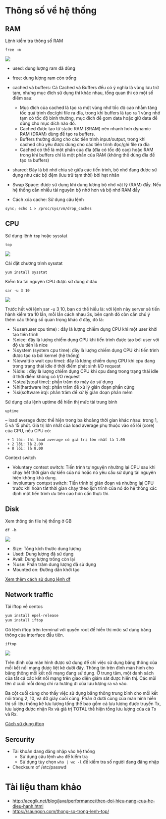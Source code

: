 # Thông số về hệ thống 
## RAM

Lệnh kiểm tra thông số RAM

``free -m``

<img src="https://github.com/nguyenminh12051997/meditech-thuctap/blob/master/MinhNV/Nagios/image/free%20-m.PNG?raw=true">

- used: dung lượng ram đã dùng
- free: dung lượng ram còn trống 
- cached và buffers: Cả Cached và Buffers đều có ý nghĩa là vùng lưu trữ tạm, nhưng mục đích sử dụng thì khác nhau, tổng quan thì có một số điểm sau:

	+ Mục đích của cached là tạo ra một vùng nhớ tốc độ cao nhằm tăng tốc quá trình đọc/ghi file ra đĩa, trong khi buffers là tạo ra 1 vùng nhớ tạm có tốc độ bình thường, mục đích để gom data hoặc giữ data để dùng cho mục đích nào đó.
	+ Cached được tạo từ static RAM (SRAM) nên nhanh hơn dynamic RAM (DRAM) dùng để tạo ra buffers.
	+ Buffers thường dùng cho các tiến trình input/output, trong khi cached chủ yếu được dùng cho các tiến trình đọc/ghi file ra đĩa
	+ Cached có thể là một phần của đĩa (đĩa có tốc độ cao) hoặc RAM trong khi buffers chỉ là một phần của RAM (không thể dùng đĩa để tạo ra buffers)
- shared: Đây là bộ nhớ chia sẻ giữa các tiến trình, bộ nhớ đang được sử dụng như các bộ đệm (lưu trữ tạm thời) bởi hạt nhân 
- Swap Space: được sử dụng khi dung lượng bộ nhớ vật lý (RAM) đầy. Nếu hệ thống cần nhiều tài nguyên bộ nhớ hơn và bộ nhớ RAM đầy
- Cách xóa cache: Sử dụng câu lệnh

``sync; echo 1 > /proc/sys/vm/drop_caches``

## CPU 

Sử dụng lệnh ``top`` hoặc sysstat

``top``

<img src="https://github.com/nguyenminh12051997/meditech-thuctap/blob/master/MinhNV/Nagios/image/top.PNG?raw=true">

Cài đặt chương trình sysstat

``yum install sysstat``

Kiểm tra tài nguyên CPU được sử dụng ở đâu

``sar -u 3 10``

<img src="https://github.com/nguyenminh12051997/meditech-thuctap/blob/master/MinhNV/Nagios/image/sar%20-u.PNG?raw=true">

Trước hết với lệnh sar -u 3 10, bạn có thể hiểu là: với lệnh này server sẽ tiến hành kiểm tra 10 lần, mỗi lần cách nhau 3s, bên cạnh đó còn cần chú ý thêm các thông số quan trọng khác ở đây, đó là:
 - %user(user cpu time) : đây là lượng chiếm dụng CPU khi một user khởi tạo tiến trình
 - %nice: đây là lượng chiếm dụng CPU khi tiến trình được tạo bởi user với độ ưu tiên là nice
 - %system (system cpu time): đây là lượng chiếm dụng CPU khi tiến trình được tạo ra bởi kernel (hệ thống)
 - %iowait(io wait cpu time): đây là lượng chiếm dụng CPU khi cpu đang trong trạng thái idle ở thời điểm phát sinh I/O request
 - %idle: : đây là lượng chiếm dụng CPU khi cpu đang trong trạng thái idle ở thời điểm không có I/O request
 - %steal(steal time): phần trăm do máy ảo sử dụng
 - %hi(hardware irq): phần trăm để xử lý gián đoạn phần cứng
 - %si(software irq): phần trăm để xử lý gián đoạn phần mềm
 
 Sử dụng câu lệnh uptime để hiển thị mức tải trung bình 
 
 ``uptime``
 
– load average được thể hiện trong ba khoảng thời gian khác nhau: trong 1, 5 và 15 phút. Giá trị lớn nhất của load average phụ thuộc vào số lõi (core) của CPU, nếu CPU có:

	 + 1 lõi: thì load average có giá trị lớn nhất là 1.00
	 + 2 lõi: là 2.00
	 + 8 lõi: là 8.00

Context switch	 

- Voluntary context switch: Tiến trình tự nguyện nhường lại CPU sau khi chạy hết thời gian dự kiến của nó hoặc nó yêu cầu sử dụng tài nguyên hiện không khả dụng.
- Involuntary context switch: Tiến trình bị gián đoạn và nhường lại CPU trước khi hoàn tất thời gian chạy theo lịch trình của nó do hệ thống xác định một tiến trình ưu tiên cao hơn cần thực thi. 
 
 ## Disk 
 
 
 Xem thông tin file hệ thống ở GB
 
 ``df -h``
 
 <img src="https://github.com/nguyenminh12051997/meditech-thuctap/blob/master/MinhNV/Nagios/image/df%20-h.PNG?raw=true">
 
 - Size: Tổng kích thước dung lượng
 - Used: Dung lượng đã sử dụng
 - Avail: Dung lượng trống còn lại
 - %use: Phần trăm dung lượng đã sử dụng
 - Mounted on: Đường dẫn khởi tạo

 
 <a href="https://tailieu.123host.vn/kb/vps/kiem-tra-luu-luong-mang-tren-vps-linux-voi-iftop.html">Xem thêm cách sử dụng lệnh df</a>
 
 ## Network traffic
 
 Tải iftop về centos 
 
 ```sh 
 yum install epel-release
 yum install iftop
 ```
 
 Gõ lệnh iftop trên terminal với quyền root để hiển thị mức sử dụng băng thông của interface đầu tiên.
 
 ``iftop``
 
 <img src="https://github.com/nguyenminh12051997/meditech-thuctap/blob/master/MinhNV/Nagios/image/iftop.PNG?raw=true">
 
 Trên đỉnh của màn hình được sử dụng để chỉ việc sử dụng băng thông của mỗi kết nối mạng được liệt kê dưới đây.
Thông tin trên đỉnh màn hình cho băng thông mỗi kết nối mạng đang sử dụng.
Ở trung tâm, một danh sách của tất cả các kết nối mạng trên giao diện giám sát được hiển thị. Các mũi tên ở cuối mỗi dòng chỉ ra hướng đi của lưu lượng ra và vào.

Ba cột cuối cùng cho thấy việc sử dụng băng thông trung bình cho mỗi kết nối trong 2, 10, và 40 giây cuối cùng.
Phần ở dưới cùng của màn hình hiển thị số liệu thống kê lưu lượng tổng thể bao gồm cả lưu lượng được truyền Tx, lưu lượng được nhận Rx và giá trị TOTAL thể hiện tổng lưu lượng của cả Tx và Rx.

<a href="https://tailieu.123host.vn/kb/vps/kiem-tra-luu-luong-mang-tren-vps-linux-voi-iftop.html">Cách sử dụng iftop</a>

## Sercurity

- Tài khoản đang đăng nhập vào hệ thống 
	+ Sử dụng câu lệnh ``who`` để kiểm tra
	+ Sử dụng tùy chọn ``who | wc -l`` để kiểm tra số người đang đăng nhập
- Checksum of /etc/passwd

# Tài liệu tham khảo
- http://acegik.net/blog/java/performance/theo-doi-hieu-nang-cua-he-dieu-hanh.html
- https://saungon.com/thong-so-trong-lenh-top/

